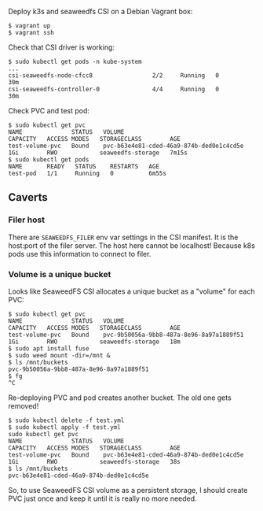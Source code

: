 Deploy k3s and seaweedfs CSI on a Debian Vagrant box:

```console
$ vagrant up
$ vagrant ssh
```

Check that CSI driver is working:

```console
$ sudo kubectl get pods -n kube-system
...
csi-seaweedfs-node-cfcc8                 2/2     Running   0          30m
csi-seaweedfs-controller-0               4/4     Running   0          30m
```

Check PVC and test pod:

```console
$ sudo kubectl get pvc
NAME              STATUS   VOLUME                                     CAPACITY   ACCESS MODES   STORAGECLASS        AGE
test-volume-pvc   Bound    pvc-b63e4e81-cded-46a9-874b-ded0e1c4cd5e   1Gi        RWO            seaweedfs-storage   7m15s
$ sudo kubectl get pods
NAME       READY   STATUS    RESTARTS   AGE
test-pod   1/1     Running   0          6m55s
```

## Caverts

### Filer host

There are `SEAWEEDFS_FILER` env var settings in the CSI manifest. It is the
host:port of the filer server. The host here cannot be localhost! Because k8s
pods use this information to connect to filer.

### Volume is a unique bucket

Looks like SeaweedFS CSI allocates a unique bucket as a "volume" for each PVC:

```console
$ sudo kubectl get pvc
NAME              STATUS   VOLUME                                     CAPACITY   ACCESS MODES   STORAGECLASS        AGE
test-volume-pvc   Bound    pvc-9b50056a-9bb8-487a-8e96-8a97a1889f51   1Gi        RWO            seaweedfs-storage   18m
$ sudo apt install fuse
$ sudo weed mount -dir=/mnt &
$ ls /mnt/buckets
pvc-9b50056a-9bb8-487a-8e96-8a97a1889f51
$ fg
^C
```

Re-deploying PVC and pod creates another bucket. The old one gets removed!

```console
$ sudo kubectl delete -f test.yml
$ sudo kubectl apply -f test.yml
sudo kubectl get pvc
NAME              STATUS   VOLUME                                     CAPACITY   ACCESS MODES   STORAGECLASS        AGE
test-volume-pvc   Bound    pvc-b63e4e81-cded-46a9-874b-ded0e1c4cd5e   1Gi        RWO            seaweedfs-storage   38s
$ ls /mnt/buckets
pvc-b63e4e81-cded-46a9-874b-ded0e1c4cd5e
```

So, to use SeaweedFS CSI volume as a persistent storage, I should create PVC
just once and keep it until it is really no more needed.
